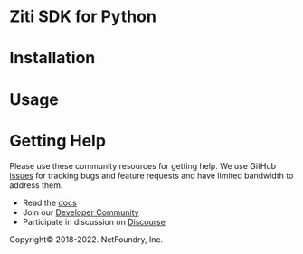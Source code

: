 Ziti SDK for Python
===================

# Installation


# Usage


# Getting Help

Please use these community resources for getting help. We use GitHub [issues](https://github.com/NetFoundry/ziti-sdk-py/issues) 
for tracking bugs and feature requests and have limited bandwidth to address them.

- Read the [docs](https://openziti.github.io/ziti/overview.html)
- Join our [Developer Community](https://openziti.org)
- Participate in discussion on [Discourse](https://openziti.discourse.group/)

Copyright&copy; 2018-2022. NetFoundry, Inc.